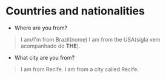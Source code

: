 # Countries and nationalities

* Where are you from?
> I am/I'm from Brazil(nome)
> I am from the USA(sigla vem acompanhado do **THE**).

* What city are you from?
> I am from Recife.
> I am from a city called Recife.


